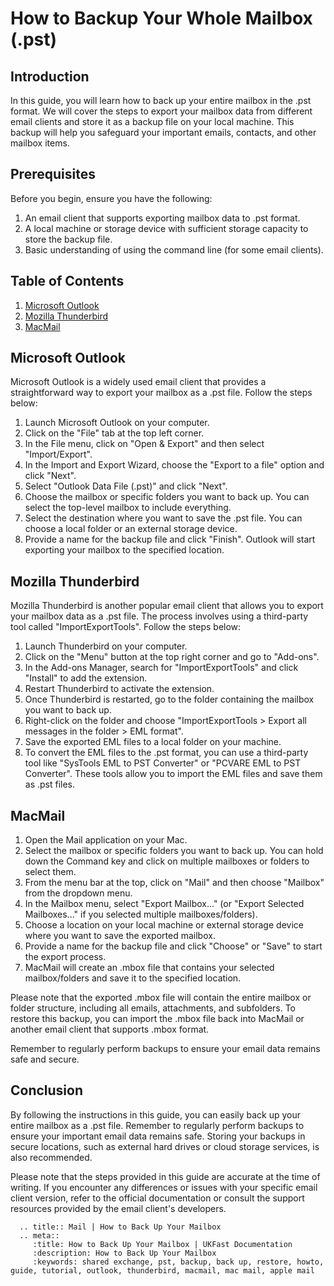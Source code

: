 # How to Backup Your Whole Mailbox (.pst)

## Introduction

In this guide, you will learn how to back up your entire mailbox in the .pst format. We will cover the steps to export your mailbox data from different email clients and store it as a backup file on your local machine. This backup will help you safeguard your important emails, contacts, and other mailbox items.

## Prerequisites

Before you begin, ensure you have the following:

1. An email client that supports exporting mailbox data to .pst format.
2. A local machine or storage device with sufficient storage capacity to store the backup file.
3. Basic understanding of using the command line (for some email clients).

## Table of Contents

1. [Microsoft Outlook](#microsoft-outlook)
2. [Mozilla Thunderbird](#mozilla-thunderbird)
3. [MacMail](#macmail)

## Microsoft Outlook

Microsoft Outlook is a widely used email client that provides a straightforward way to export your mailbox as a .pst file. Follow the steps below:

1. Launch Microsoft Outlook on your computer.
2. Click on the "File" tab at the top left corner.
3. In the File menu, click on "Open & Export" and then select "Import/Export".
4. In the Import and Export Wizard, choose the "Export to a file" option and click "Next".
5. Select "Outlook Data File (.pst)" and click "Next".
6. Choose the mailbox or specific folders you want to back up. You can select the top-level mailbox to include everything.
7. Select the destination where you want to save the .pst file. You can choose a local folder or an external storage device.
8. Provide a name for the backup file and click "Finish". Outlook will start exporting your mailbox to the specified location.

## Mozilla Thunderbird

Mozilla Thunderbird is another popular email client that allows you to export your mailbox data as a .pst file. The process involves using a third-party tool called "ImportExportTools". Follow the steps below:

1. Launch Thunderbird on your computer.
2. Click on the "Menu" button at the top right corner and go to "Add-ons".
3. In the Add-ons Manager, search for "ImportExportTools" and click "Install" to add the extension.
4. Restart Thunderbird to activate the extension.
5. Once Thunderbird is restarted, go to the folder containing the mailbox you want to back up.
6. Right-click on the folder and choose "ImportExportTools > Export all messages in the folder > EML format".
7. Save the exported EML files to a local folder on your machine.
8. To convert the EML files to the .pst format, you can use a third-party tool like "SysTools EML to PST Converter" or "PCVARE EML to PST Converter". These tools allow you to import the EML files and save them as .pst files.

## MacMail

1. Open the Mail application on your Mac.
2. Select the mailbox or specific folders you want to back up. You can hold down the Command key and click on multiple mailboxes or folders to select them.
3. From the menu bar at the top, click on "Mail" and then choose "Mailbox" from the dropdown menu.
4. In the Mailbox menu, select "Export Mailbox..." (or "Export Selected Mailboxes..." if you selected multiple mailboxes/folders).
5. Choose a location on your local machine or external storage device where you want to save the exported mailbox.
6. Provide a name for the backup file and click "Choose" or "Save" to start the export process.
7. MacMail will create an .mbox file that contains your selected mailbox/folders and save it to the specified location.

Please note that the exported .mbox file will contain the entire mailbox or folder structure, including all emails, attachments, and subfolders. To restore this backup, you can import the .mbox file back into MacMail or another email client that supports .mbox format.

Remember to regularly perform backups to ensure your email data remains safe and secure.

## Conclusion

By following the instructions in this guide, you can easily back up your entire mailbox as a .pst file. Remember to regularly perform backups to ensure your important email data remains safe. Storing your backups in secure locations, such as external hard drives or cloud storage services, is also recommended.

Please note that the steps provided in this guide are accurate at the time of writing. If you encounter any differences or issues with your specific email client version, refer to the official documentation or consult the support resources provided by the email client's developers.

```eval_rst
  .. title:: Mail | How to Back Up Your Mailbox
  .. meta::
     :title: How to Back Up Your Mailbox | UKFast Documentation
     :description: How to Back Up Your Mailbox
     :keywords: shared exchange, pst, backup, back up, restore, howto, guide, tutorial, outlook, thunderbird, macmail, mac mail, apple mail
```
